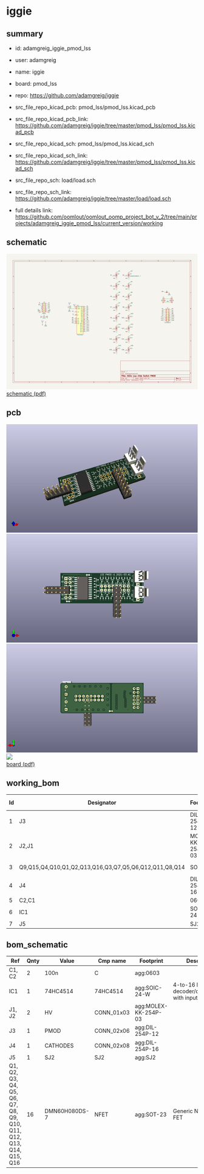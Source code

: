 # iggie
 
## summary 
* id: adamgreig_iggie_pmod_lss
* user: adamgreig
* name: iggie
* board: pmod_lss
* repo: https://github.com/adamgreig/iggie
* src_file_repo_kicad_pcb: pmod_lss/pmod_lss.kicad_pcb
* src_file_repo_kicad_pcb_link: https://github.com/adamgreig/iggie/tree/master/pmod_lss/pmod_lss.kicad_pcb
* src_file_repo_kicad_sch: pmod_lss/pmod_lss.kicad_sch
* src_file_repo_kicad_sch_link: https://github.com/adamgreig/iggie/tree/master/pmod_lss/pmod_lss.kicad_sch

* src_file_repo_sch: load/load.sch
* src_file_repo_sch_link: https://github.com/adamgreig/iggie/tree/master/load/load.sch
* full details link: https://github.com/oomlout/oomlout_oomp_project_bot_v_2/tree/main/projects/adamgreig_iggie_pmod_lss/current_version/working  

## schematic  
![](working_schematic_600.png)  
[schematic (pdf)](working_schematic.pdf)  

## pcb  
![](working_3d_600.png) 
![](working_3d_front_600.png)  
![](working_3d_back_600.png)  
![](working_600.png)  
[board (pdf)](working.pdf)  

## working_bom
| Id | Designator | Footprint | Quantity | Designation | Supplier and ref |  | None | 
| --- | --- | --- | --- | --- | --- | --- | --- | 
| 1 | J3 | DIL-254P-12 | 1 | PMOD |  |  | [''] | 
| 2 | J2,J1 | MOLEX-KK-254P-03 | 2 | HV |  |  | [''] | 
| 3 | Q9,Q15,Q4,Q10,Q1,Q2,Q13,Q16,Q3,Q7,Q5,Q6,Q12,Q11,Q8,Q14 | SOT-23 | 16 | DMN60H080DS-7 |  |  | [''] | 
| 4 | J4 | DIL-254P-16 | 1 | CATHODES |  |  | [''] | 
| 5 | C2,C1 | 0603 | 2 | 100n |  |  | [''] | 
| 6 | IC1 | SOIC-24-W | 1 | 74HC4514 |  |  | [''] | 
| 7 | J5 | SJ2 | 1 | SJ2 |  |  | [''] | 


## bom_schematic
| Ref | Qnty | Value | Cmp name | Footprint | Description | Vendor | DNP | 
| --- | --- | --- | --- | --- | --- | --- | --- | 
| C1, C2 | 2 | 100n | C | agg:0603 |  |  |  | 
| IC1 | 1 | 74HC4514 | 74HC4514 | agg:SOIC-24-W | 4-to-16 line decoder/demultiplexer with input latches |  |  | 
| J1, J2 | 2 | HV | CONN_01x03 | agg:MOLEX-KK-254P-03 |  |  |  | 
| J3 | 1 | PMOD | CONN_02x06 | agg:DIL-254P-12 |  |  |  | 
| J4 | 1 | CATHODES | CONN_02x08 | agg:DIL-254P-16 |  |  |  | 
| J5 | 1 | SJ2 | SJ2 | agg:SJ2 |  |  |  | 
| Q1, Q2, Q3, Q4, Q5, Q6, Q7, Q8, Q9, Q10, Q11, Q12, Q13, Q14, Q15, Q16 | 16 | DMN60H080DS-7 | NFET | agg:SOT-23 | Generic N-channel FET |  |  | 



